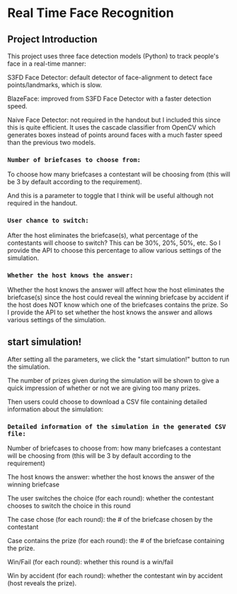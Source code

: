 # Real Time Face Recognition
 
## Project Introduction

This project uses three face detection models (Python) to track people's face in a real-time manner:

S3FD Face Detector: default detector of face-alignment to detect face points/landmarks, which is slow.

BlazeFace: improved from S3FD Face Detector with a faster detection speed.

Naive Face Detector: not required in the handout but I included this since this is quite efficient. It uses the cascade classifier from OpenCV which generates boxes instead of points around faces with a much faster speed than the previous two models.

### `Number of briefcases to choose from:`

To choose how many briefcases a contestant will be choosing from (this will be 3 by default according to the requirement).

And this is a parameter to toggle that I think will be useful although not required in the handout.

### `User chance to switch:`

After the host eliminates the briefcase(s), what percentage of the contestants will choose to switch? This can be 30%, 20%, 50%, etc. So I provide the API to choose this percentage to allow various settings of the simulation.

### `Whether the host knows the answer:`

Whether the host knows the answer will affect how the host eliminates the briefcase(s) since the host could reveal the winning briefcase by accident if the host does NOT know which one of the briefcases contains the prize. So I provide the API to set whether the host knows the answer and allows various settings of the simulation.

## start simulation!

After setting all the parameters, we click the "start simulation!" button to run the simulation.

The number of prizes given during the simulation will be shown to give a quick impression of whether or not we are giving too many prizes.

Then users could choose to download a CSV file containing detailed information about the simulation:

### `Detailed information of the simulation in the generated CSV file:`

Number of briefcases to choose from: how many briefcases a contestant will be choosing from (this will be 3 by default according to the requirement)

The host knows the answer: whether the host knows the answer of the winning briefcase

The user switches the choice (for each round): whether the contestant chooses to switch the choice in this round

The case chose (for each round): the # of the briefcase chosen by the contestant

Case contains the prize (for each round): the # of the briefcase containing the prize. 

Win/Fail (for each round): whether this round is a win/fail

Win by accident (for each round): whether the contestant win by accident (host reveals the prize).